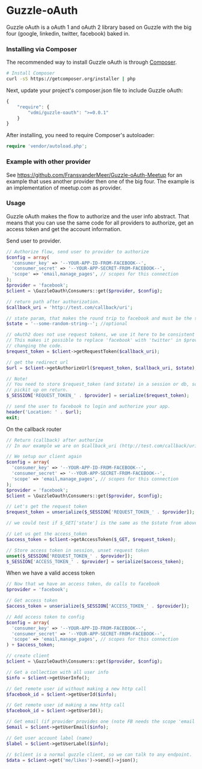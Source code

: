 Guzzle-oAuth
============

Guzzle oAuth is a oAuth 1 and oAuth 2 library based on Guzzle with the big four (google, linkedin, twitter, facebook) baked in.

### Installing via Composer

The recommended way to install Guzzle oAuth is through
[Composer](http://getcomposer.org).

```bash
# Install Composer
curl -sS https://getcomposer.org/installer | php
```

Next, update your project's composer.json file to include Guzzle oAuth:

```javascript
{
    "require": {
        "vdmi/guzzle-oauth": ">=0.0.1"
    }
}
```

After installing, you need to require Composer's autoloader:

```php
require 'vendor/autoload.php';
```

### Example with other provider
See https://github.com/FransvanderMeer/Guzzle-oAuth-Meetup for an example that uses another provider then one of the big four. The example is an implementation of meetup.com as provider.

### Usage
Guzzle oAuth makes the flow to authorize and the user info abstract. That means that you can use the same code for all providers to authorize, get an access token and get the account information.

Send user to provider.
```php
// Authorize flow, send user to provider to authorize
$config = array(
  'consumer_key' => '--YOUR-APP-ID-FROM-FACEBOOK--',
  'consumer_secret' => '--YOUR-APP-SECRET-FROM-FACEBOOK--',
  'scope' => 'email,manage_pages', // scopes for this connection
);
$provider = 'facebook';
$client = \GuzzleOauth\Consumers::get($provider, $config);

// return path after authorization.
$callback_uri = 'http://test.com/callback/uri';

// state param, that makes the round trip to facebook and must be the same on return.
$state = '--some-random-string--'; //optional

// oAuth2 does not use request tokens, we use it here to be consistent with oAuth1
// This makes it possible to replace 'facebook' with 'twitter' in $provider without
// changing the code.
$request_token = $client->getRequestToken($callback_uri);

// get the redirect url
$url = $client->getAuthorizeUrl($request_token, $callback_uri, $state);

// Note!
// You need to store $request_token (and $state) in a session or db, so that you can
// pickit up on return.
$_SESSION['REQUEST_TOKEN_' . $provider] = serialize($request_token);

// send the user to facebook to login and authorize your app.
header('Location: ' . $url);
exit;
```
On the callback router
```php
// Return (callback) after authorize
// In our example we are on $callback_uri (http://test.com/callback/uri)

// We setup our client again
$config = array(
  'consumer_key' => '--YOUR-APP-ID-FROM-FACEBOOK--',
  'consumer_secret' => '--YOUR-APP-SECRET-FROM-FACEBOOK--',
  'scope' => 'email,manage_pages', // scopes for this connection
);
$provider = 'facebook';
$client = \GuzzleOauth\Consumers::get($provider, $config);

// Let's get the request token
$request_token = unserialize($_SESSION['REQUEST_TOKEN_' . $provider]);

// we could test if $_GET['state'] is the same as the $state from above.

// Let us get the access_token
$access_token = $client->getAccessToken($_GET, $request_token);

// Store access token in session, unset request token
unset($_SESSION['REQUEST_TOKEN_' . $provider]);
$_SESSION['ACCESS_TOKEN_' . $provider] = serialize($access_token);
```
When we have a valid access token
```php
// Now that we have an access token, do calls to facebook
$provider = 'facebook';

// Get access token
$access_token = unserialize($_SESSION['ACCESS_TOKEN_' . $provider]);

// Add access token to config
$config = array(
  'consumer_key' => '--YOUR-APP-ID-FROM-FACEBOOK--',
  'consumer_secret' => '--YOUR-APP-SECRET-FROM-FACEBOOK--',
  'scope' => 'email,manage_pages', // scopes for this connection
) + $access_token;

// create client
$client = \GuzzleOauth\Consumers::get($provider, $config);

// Get a collection with all user info
$info = $client->getUserInfo();

// Get remote user id without making a new http call
$facebook_id = $client->getUserId($info);

// Get remote user id making a new http call
$facebook_id = $client->getUserId();

// Get email (if provider provides one (note FB needs the scope 'email'))
$email = $client->getUserEmail($info);

// Get user account label (name)
$label = $client->getUserLabel($info);

// $client is a normal guzzle client, so we can talk to any endpoint.
$data = $client->get('me/likes')->send()->json();
```
